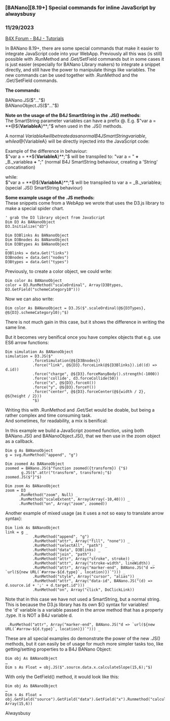 ### [BANano][8.19+] Special commands for inline JavaScript by alwaysbusy
### 11/29/2023
[B4X Forum - B4J - Tutorials](https://www.b4x.com/android/forum/threads/157693/)

In BANano 8.19+, there are some special commands that make it easier to integrate JavaScript code into your WebApp. Previously all this was (is still) possible with .RunMethod and .Get/SetField commands but in some cases it is just easier (especially for BANano Library makers) to integrate a snippet directly, and still have the power to manipulate things like variables. The new commands can be used together with .RunMethod and the .Get/SetField commands.  
  
**The commands:**  
  
BANano.JS($"…"$)  
BANanoObject.JS($"…"$)  
  
**Note on the usage of the B4J SmartString in the .JS() methods**:  
The SmartString parameter variables can have a prefix @. E.g. $"var a = **@${**VariableA**}**;"$ when used in the .JS() methods.  
  
A normal ${VariableA} will be treated as a normal B4J SmartString variable, while a @${VariableA} will be directly injected into the JavaScript code:  
  
Example of the difference in behaviour:  
$"var a = **${**VariableA**}**;"$ will be transpiled to: "var a = " **+** \_B.\_variablea **+** ";" (normal B4J SmartString behaviour, creating a 'String' concatination)  
  
while:  
$"var a = **@${**VariableA**}**;"$ will be transpiled to var a = \_B.\_variablea; (special .JS() SmartString behaviour)  
  
**Some example usage of the .JS methods:**  
These snippets come from a WebApp we wrote that uses the D3.js library to make a special spider chart.  
  

```B4X
' grab the D3 library object from JavaScript  
Dim D3 As BANanoObject  
D3.Initialize("d3")  
  
Dim D3Blinks As BANanoObject  
Dim D3Bnodes As BANanoObject  
Dim D3Btypes As BANanoObject  
…  
D3Blinks = data.Get("links")  
D3Bnodes = data.Get("nodes")  
D3Btypes = data.Get("types")
```

  
  
Previously, to create a color object, we could write:  

```B4X
Dim color As BANanoObject  
color = D3.RunMethod("scaleOrdinal", Array(D3Btypes, D3.GetField("schemeCategory10")))
```

  
  
Now we can also write:  

```B4X
Dim color As BANanoObject = D3.JS($".scaleOrdinal(@${D3Types}, @${D3}.schemeCategory10);"$)
```

  
  
There is not much gain in this case, but it shows the difference in writing the same line.  
  
But it becomes very benifical once you have complex objects that e.g. use ES6 arrow functions:  

```B4X
Dim simulation As BANanoObject  
simulation = D3.JS($"  
            .forceSimulation(@${D3Bnodes})  
            .force("link", @${D3}.forceLink(@${D3Blinks}).id((d) => d.id))  
            .force("charge", @${D3}.forceManyBody().strength(-1000))  
            .force('collide', d3.forceCollide(50))  
            .force("x", @${D3}.forceX())  
            .force("y", @${D3}.forceY())  
            .force("center", @${D3}.forceCenter(@${width / 2}, @${height / 2}))  
            "$)
```

  
  
Writing this with .RunMethod and .Get/Set would be doable, but being a rather complex and time consuming task.  
And sometimes, for readability, a mix is benifical:  
  
In this example we build a JavaScript zoomed function, using both BANano.JS() and BANanoObject.JS(), that we then use in the zoom object as a callback.  

```B4X
Dim g As BANanoObject  
g = svg.RunMethod("append", "g")  
  
Dim zoomed As BANanoObject  
zoomed = BANano.JS($"function zoomed({transform}) {"$)  
       g.JS($".attr("transform", transform);"$)                
zoomed.JS($"}"$)  
         
Dim zoom As BANanoObject  
zoom = D3 _  
      .RunMethod("zoom", Null) _  
      .RunMethod("scaleExtent", Array(Array(-10,40))) _  
      .RunMethod("on", Array("zoom", zoomed))
```

  
  
Another example of mixed usage (as it uses a not so easy to translate arrow syntax):  

```B4X
Dim link As BANanoObject  
link = g _  
            .RunMethod("append", "g") _  
            .RunMethod("attr", Array("fill", "none")) _  
            .RunMethod("selectAll", "path") _  
            .RunMethod("data", D3Blinks) _  
            .RunMethod("join", "path") _             
            .RunMethod("attr", Array("stroke", stroke)) _  
            .RunMethod("attr", Array("stroke-width", lineWidth)) _  
            .RunMethod("attr", Array("marker-end", BANano.JS("d => `url(${new URL(`#arrow-${d.type}`, location)})`"))) _  
            .RunMethod("style", Array("cursor", "alias")) _     
            .RunMethod("attr", Array("data-id", BANano.JS("(d) => d.source.id + ';' + d.target.id"))) _         
            .RunMethod("on", Array("click", DoClickLink))
```

  
  
Note that in this case we have not used a SmartString, but a normal string. This is because the D3.js library has its own ${} syntax for variables!  
the 'd' variable is a variable passed in the arrow method that has a property .type. It is NOT a B4J variable d.  

```B4X
 .RunMethod("attr", Array("marker-end", BANano.JS("d => `url(${new URL(`#arrow-${d.type}`, location)})`"))) _
```

  
  
These are all special examples do demonstrate the power of the new .JS() methods, but it can easily be of usage for much more simpler tasks too, like getting/setting properties to a B4J BANano Object:  

```B4X
Dim obj As BANanoObject  
…  
Dim s As Float = obj.JS($".source.data.x.calculateSlope(15,6);"$)
```

  
  
With only the GetField() method, it would look like this:  

```B4X
Dim obj As BANanoObject  
…  
Dim s As Float = obj.GetField("source").GetField("data").GetField("x").Runmethod("calculateSlope", Array(15,6))
```

  
  
Alwaysbusy